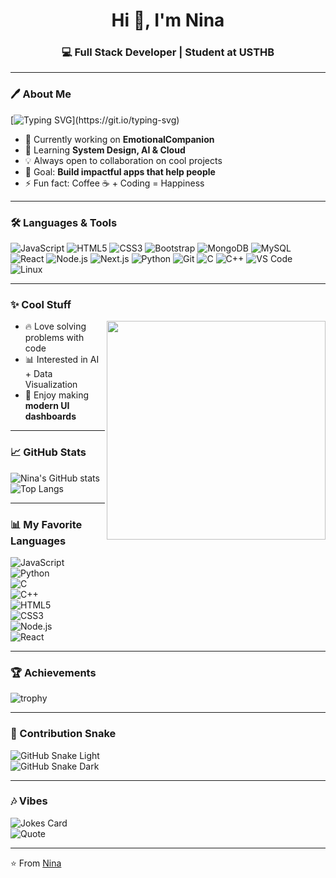 <!-- Profile README -->

<h1 align="center">Hi 👋, I'm Nina</h1>
<h3 align="center">💻 Full Stack Developer | Student at USTHB</h3>

---

### 🖊️ About Me  

[![Typing SVG](https://readme-typing-svg.herokuapp.com?size=24&color=F70000&width=600&lines=Full+Stack+Developer;Passionate+about+Coding;Always+Learning!)](https://git.io/typing-svg)

- 🚀 Currently working on **EmotionalCompanion**  
- 🌱 Learning **System Design, AI & Cloud**  
- 💡 Always open to collaboration on cool projects  
- 🎯 Goal: **Build impactful apps that help people**  
- ⚡ Fun fact: Coffee ☕ + Coding = Happiness  

---

### 🛠️ Languages & Tools  

![JavaScript](https://img.shields.io/badge/-JavaScript-F7DF1E?logo=javascript&logoColor=000)
![HTML5](https://img.shields.io/badge/-HTML5-E34F26?logo=html5&logoColor=fff)
![CSS3](https://img.shields.io/badge/-CSS3-1572B6?logo=css3&logoColor=fff)
![Bootstrap](https://img.shields.io/badge/-Bootstrap-7952B3?logo=bootstrap&logoColor=fff)
![MongoDB](https://img.shields.io/badge/-MongoDB-47A248?logo=mongodb&logoColor=fff)
![MySQL](https://img.shields.io/badge/-MySQL-4479A1?logo=mysql&logoColor=fff)
![React](https://img.shields.io/badge/-React-61DAFB?logo=react&logoColor=000)
![Node.js](https://img.shields.io/badge/-Node.js-339933?logo=node.js&logoColor=fff)
![Next.js](https://img.shields.io/badge/-Next.js-000000?logo=next.js&logoColor=fff)
![Python](https://img.shields.io/badge/-Python-3776AB?logo=python&logoColor=fff)
![Git](https://img.shields.io/badge/-Git-F05032?logo=git&logoColor=fff)
![C](https://img.shields.io/badge/-C-A8B9CC?logo=c&logoColor=000)
![C++](https://img.shields.io/badge/-C++-00599C?logo=c%2b%2b&logoColor=fff)
![VS Code](https://img.shields.io/badge/-VS%20Code-007ACC?logo=visual-studio-code&logoColor=fff)
![Linux](https://img.shields.io/badge/-Linux-FCC624?logo=linux&logoColor=000)

---

### ✨ Cool Stuff  

<img src="https://media.giphy.com/media/qgQUggAC3Pfv687qPC/giphy.gif" width="350" align="right"/>

- 🔥 Love solving problems with code  
- 📊 Interested in AI + Data Visualization  
- 🎨 Enjoy making **modern UI dashboards**  

---

### 📈 GitHub Stats  

![Nina's GitHub stats](https://github-readme-stats.vercel.app/api?username=ZEBOUCHIlinaa&show_icons=true&theme=radical&hide=stars,prs,issues,contribs)  
![Top Langs](https://github-readme-stats.vercel.app/api/top-langs/?username=ZEBOUCHIlinaa&layout=compact&theme=tokyonight)

---

### 📊 My Favorite Languages  

![JavaScript](https://img.shields.io/badge/JavaScript-25%25-yellow?style=for-the-badge&logo=javascript&logoColor=white)  
![Python](https://img.shields.io/badge/Python-20%25-blue?style=for-the-badge&logo=python&logoColor=white)  
![C](https://img.shields.io/badge/C-15%25-lightgrey?style=for-the-badge&logo=c&logoColor=black)  
![C++](https://img.shields.io/badge/C++-10%25-blueviolet?style=for-the-badge&logo=c%2b%2b&logoColor=white)  
![HTML5](https://img.shields.io/badge/HTML5-10%25-orange?style=for-the-badge&logo=html5&logoColor=white)  
![CSS3](https://img.shields.io/badge/CSS3-8%25-blue?style=for-the-badge&logo=css3&logoColor=white)  
![Node.js](https://img.shields.io/badge/Node.js-7%25-green?style=for-the-badge&logo=node.js&logoColor=white)  
![React](https://img.shields.io/badge/React-5%25-61DAFB?style=for-the-badge&logo=react&logoColor=black)  

---

### 🏆 Achievements  

![trophy](https://github-profile-trophy.vercel.app/?username=ZEBOUCHIlinaa&theme=onedark&row=1&column=6)

---

### 🐍 Contribution Snake  

![GitHub Snake Light](https://github.com/ZEBOUCHIlinaa/ZEBOUCHIlinaa/blob/output/github-contribution-grid-snake.svg#gh-light-mode-only)  
![GitHub Snake Dark](https://github.com/ZEBOUCHIlinaa/ZEBOUCHIlinaa/blob/output/github-contribution-grid-snake-dark.svg#gh-dark-mode-only)  

---

### 🎶 Vibes  

![Jokes Card](https://readme-jokes.vercel.app/api?theme=tokyonight)  
![Quote](https://github-readme-quotes.herokuapp.com/quote?theme=dark&animation=default&layout=default&font=Gabrielle)  

---

⭐ From [Nina](https://github.com/ZEBOUCHIlinaa)  
